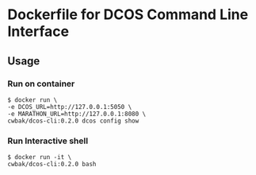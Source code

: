 # Dockerfile for DCOS Command Line Interface

## Usage

### Run on container
```
$ docker run \
-e DCOS_URL=http://127.0.0.1:5050 \
-e MARATHON_URL=http://127.0.0.1:8080 \
cwbak/dcos-cli:0.2.0 dcos config show
```

### Run Interactive shell
```
$ docker run -it \
cwbak/dcos-cli:0.2.0 bash
```
